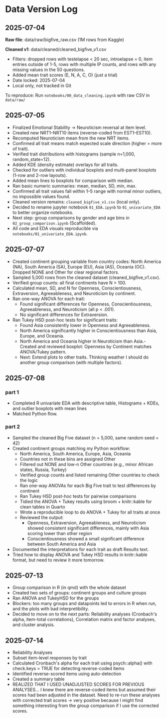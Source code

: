 # Data Version Log

## 2025-07-04
**Raw file**: data/raw/bigfive_raw.csv (1M rows from Kaggle)

**Cleaned v1**: data/cleaned/cleaned_bigfive_v1.csv  
- Filters: dropped rows with testelapse < 20 sec, introelapse = 0, item entries outside of 1-5, rows with multiple IP counts, and rows with any missing values in the 50 questions.
- Added mean trait scores (E, N, A, C, O) (just a trial)
- Date locked: 2025-07-04
- Local only, not tracked in Git

To reproduce:
Run `notebooks/00_data_cleaning.ipynb` with raw CSV in `data/raw/`
## 2025-07-05
- Finalized Emotional Stability → Neuroticism reversal at item level.
- Created new NRT1–NRT10 items (reverse-coded from EST1–EST10).
- Recomputed Neuroticism mean from the new NRT items.
- Confirmed all trait means match expected scale direction (higher = more of trait).
- Verified trait distributions with histograms (sample n=1,000, random_state=12).
- Added KDE (density estimate) overlays for all traits.
- Checked for outliers with individual boxplots and multi-panel boxplots (1-row and 2-row layouts).
- Added mean lines to boxplots for comparison with median.
- Ran basic numeric summaries: mean, median, SD, min, max.
- Confirmed all trait values fall within 1–5 range with normal minor outliers, no impossible values found.
- Cleaned version remains: `cleaned_bigfive_v1.csv` (local only).
- Decided to rename jupyter notebook `01_EDA.ipynb` to `01_univariate_EDA` to better organize notebooks.
- Next step: group comparisons by gender and age bins in `02_group_comparison.ipynb` (Scaffolded).
- All code and EDA visuals reproducible via `notebooks/01_univariate_EDA.ipynb`.

## 2025-07-07
- Created continent grouping variable from country codes: North America (NA), South America (SA), Europe (EU), Asia (AS), Oceania (OC). Dropped NONE and Other for clear regional factors.
- Sampled 5,000 rows from the cleaned dataset (cleaned_bigfive_v1.csv).
- Verified group counts: all final continents have N > 100.
- Calculated mean, SD, and N for Openness, Conscientiousness, Extraversion, Agreeableness, and Neuroticism by continent.
- Ran one-way ANOVA for each trait:
    - Found significant differences for Openness, Conscientiousness, Agreeableness, and Neuroticism (all p < .001).
    - No significant differences for Extraversion.
- Ran Tukey HSD post-hoc tests for significant traits:
    - Found Asia consistently lower in Openness and Agreeableness.
    - North America significantly higher in Conscientiousness than Asia, Europe, and Oceania.
    - North America and Oceania higher in Neuroticism than Asia.- Created and reviewed boxplot: Openness by Continent matches ANOVA/Tukey pattern.
    - Next: Extend plots to other traits. Thinking weather I should do another group comparison (with multiple factors). 

## 2025-07-08
### part 1
- Completed R univariate EDA with descriptive table, Histograms + KDEs, and outlier boxplots with mean lines
- Matched Python flow.
### part 2
- Sampled the cleaned Big Five dataset (n = 5,000, same random seed = 42)
- Created continent groups matching my Python workflow:
    - North America, South America, Europe, Asia, Oceania
    - Countries not in these bins are assigned Other 
    - Filtered out NONE and low-n Other countries (e.g., minor African states, Russia, Turkey)
    - Verified group counts and listed remaining Other countries to check the logic
    - Ran one-way ANOVAs for each Big Five trait to test differences by continent
    - Ran Tukey HSD post-hoc tests for pairwise comparisons
    - Tidied the ANOVA + Tukey results using broom + knitr::kable for clean tables in Quarto
    - Wrote a reproducible loop to do ANOVA + Tukey for all traits at once
    - Reviewed the output:
        - Openness, Extraversion, Agreeableness, and Neuroticism showed consistent significant differences, mainly with Asia scoring lower than other region
        - Conscientiousness showed a small significant difference between South America and Asia
- Documented the interpretations for each trait as draft Results text.
- Tried how to display ANOVA and Tukey HSD results in knitr::kable format, but need to review it more tomorrow.

## 2025-07-13
- Group comparison in R (in qmd) with the whole dataset
- Created two sets of groups: continent groups and culture groups
- Ran ANOVA and TukeyHSD for the groups
- Blockers: too many groups and datapoints led to errors in R when run, and the plots with bad interpretibility. 
- Decided to move on to the next parts: Reliability analyses (Cronbach's alpha, item-total correlations), Correlation matrix and factor analyses, and cluster analysis. 

## 2025-07-14
- Reliability Analyses
- Subset item-level responses by trait 
- Calculated Cronbach's alpha for each trait using psych::alpha() with check.keys = TRUE for detecting reverse-coded items
- Identified reverse-scored items using auto-detection
- Created a summary table
- REALIZED THAT I USED UNADJUSTED SCORES FOR PREVIOUS ANALYSES... I knew there are reverse-coded items but assumed their scores had been adjusted in the dataset. Need to re-run these analyses with corrected trait scores -> very positive because I might find something interesting from the group comparison if I use the corrected scores.